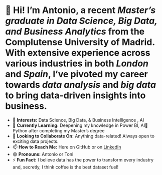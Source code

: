 # 👋 Hi! I’m Antonio, a recent *Master’s graduate in Data Science, Big Data, and Business Analytics* from the Complutense University of Madrid. With extensive experience across various industries in both *London* and *Spain*, I’ve pivoted my career towards *data analysis* and *big data* to bring data-driven insights into business.

- 👀 **Interests:** Data Science, Big Data, & Business Intelligence , AI
- 🌱 **Currently Learning:** Deepening my knowledge in Power BI, AI🤖 Python  after completing my Master’s degree
- 💞️ **Looking to Collaborate On:** Anything data-related! Always open to exciting data projects.
- 📫 **How to Reach Me:** Here on GitHub or on [LinkedIn](https://www.linkedin.com/in/antonio-gonzález-meseguer-5235a313a/) 
- 😄 **Pronouns:** Antonio or Toni
- ⚡ **Fun Fact:** I believe data has the power to transform every industry and, secretly, I think coffee is the best dataset fuel!


